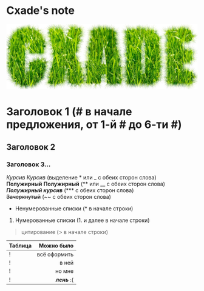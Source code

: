 # Cxade's note  
![Nickname](Nickname.jpg)

# Заголовок 1 (# в начале предложения, от 1-й # до 6-ти #)  
## Заголовок 2  
### Заголовок 3...  
*Курсив*  _Курсив_ (выделение * или _ с обеих сторон слова)  
**Полужирный**  __Полужирный__ (** или __ с обеих сторон слова)  
 ***Полужирный курсив***  (*** с обеих сторон слова)  
~~Зачеркнутый~~  (~~ с обеих сторон слова)  
* Ненумерованные списки  (* в начале строки)
1. Нумерованные списки  (1. и далее в начале строки)  
> цитирование (> в начале строки)
<!--- Комментарий (невидим для читателя) ---> 

| Таблица              | Можно было                 
| :------------------- | -------------------: 
| !                    | всё оформить
| !                    | в ней                 
| !                    | но мне                  
| !                    | ***лень*** :(                  
